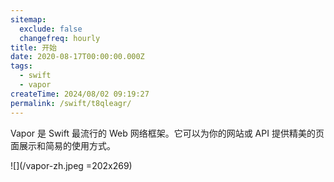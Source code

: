 ```yaml
---
sitemap:
  exclude: false
  changefreq: hourly
title: 开始
date: 2020-08-17T00:00:00.000Z
tags:
  - swift
  - vapor
createTime: 2024/08/02 09:19:27
permalink: /swift/t8qleagr/
---
```


Vapor 是 Swift 最流行的 Web 网络框架。它可以为你的网站或 API 提供精美的页面展示和简易的使用方式。

![](/vapor-zh.jpeg =202x269)
